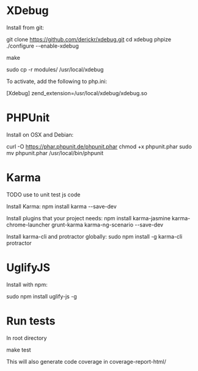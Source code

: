 
# XDebug

Install from git:

  git clone https://github.com/derickr/xdebug.git
  cd xdebug
  phpize
  ./configure --enable-xdebug

  make

  sudo cp -r modules/  /usr/local/xdebug


To activate, add the following to php.ini:

  [Xdebug]
  zend_extension=/usr/local/xdebug/xdebug.so





# PHPUnit

Install on OSX and Debian:

  curl -O https://phar.phpunit.de/phpunit.phar
  chmod +x phpunit.phar
  sudo mv phpunit.phar /usr/local/bin/phpunit



# Karma

TODO use to unit test js code


Install Karma:
  npm install karma --save-dev

Install plugins that your project needs:
  npm install karma-jasmine karma-chrome-launcher grunt-karma karma-ng-scenario --save-dev

Install karma-cli and protractor globally:
  sudo npm install -g karma-cli protractor



# UglifyJS

Install with npm:

  sudo npm install uglify-js -g




# Run tests

In root directory

  make test

This will also generate code coverage in coverage-report-html/
